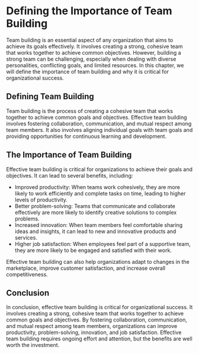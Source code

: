 # Defining the Importance of Team Building

Team building is an essential aspect of any organization that aims to achieve its goals effectively. It involves creating a strong, cohesive team that works together to achieve common objectives. However, building a strong team can be challenging, especially when dealing with diverse personalities, conflicting goals, and limited resources. In this chapter, we will define the importance of team building and why it is critical for organizational success.

Defining Team Building
----------------------

Team building is the process of creating a cohesive team that works together to achieve common goals and objectives. Effective team building involves fostering collaboration, communication, and mutual respect among team members. It also involves aligning individual goals with team goals and providing opportunities for continuous learning and development.

The Importance of Team Building
-------------------------------

Effective team building is critical for organizations to achieve their goals and objectives. It can lead to several benefits, including:

* Improved productivity: When teams work cohesively, they are more likely to work efficiently and complete tasks on time, leading to higher levels of productivity.
* Better problem-solving: Teams that communicate and collaborate effectively are more likely to identify creative solutions to complex problems.
* Increased innovation: When team members feel comfortable sharing ideas and insights, it can lead to new and innovative products and services.
* Higher job satisfaction: When employees feel part of a supportive team, they are more likely to be engaged and satisfied with their work.

Effective team building can also help organizations adapt to changes in the marketplace, improve customer satisfaction, and increase overall competitiveness.

Conclusion
----------

In conclusion, effective team building is critical for organizational success. It involves creating a strong, cohesive team that works together to achieve common goals and objectives. By fostering collaboration, communication, and mutual respect among team members, organizations can improve productivity, problem-solving, innovation, and job satisfaction. Effective team building requires ongoing effort and attention, but the benefits are well worth the investment.
